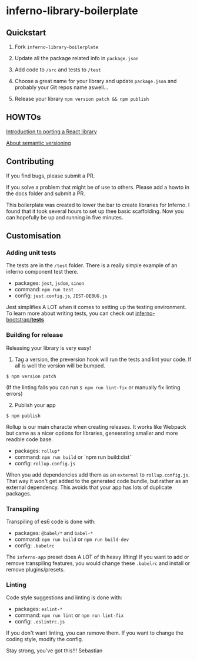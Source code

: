 # inferno-library-boilerplate


## Quickstart

1. Fork `inferno-library-boilerplate`

2. Update all the package related info in `package.json`

3. Add code to `/src` and tests to `/test`

4. Choose a great name for your library and update `package.json` and probably your Git repos name aswell...

5. Release your library `npm version patch && npm publish`

## HOWTOs

[Introduction to porting a React library](./howto/porting_react_library.md)

[About semantic versioning](https://docs.npmjs.com/about-semantic-versioning)

## Contributing

If you find bugs, please submit a PR.

If you solve a problem that might be of use to others. Please add a howto in the docs folder and submit a PR.

This boilerplate was created to lower the bar to create libraries for Inferno. I found that it took several hours to set up thee basic scaffolding. Now you can hopefully be up and running in five minutes.

## Customisation

### Adding unit tests

The tests are in the `/test` folder. There is a really simple example of an inferno component test there.

- packages: `jest`, `jsdom`, `sinon`
- command: `npm run test`
- config: `jest.config.js`, `JEST-DEBUG.js`

Jest simplifies A LOT when it comes to setting up the testing environment. To learn more about writing tests, you can check out [inferno-bootstrap/__tests__](https://github.com/jhsware/inferno-bootstrap/tree/master/__test__)

### Building for release

Releasing your library is very easy! 

1. Tag a version, the preversion hook will run the tests and lint your code. If all is well the version will be bumped.

  `$ npm version patch`

  (If the linting fails you can run `$ npm run lint-fix` or manually fix linting errors)

2. Publish your app

  `$ npm publish`

Rollup is our main characte when creating releases. It works like Webpack but came as a nicer options for libraries, geneerating smaller and more readble code base.

- packages: `rollup*`
- command: `npm run build` or `npm run build:dist``
- config: `rollup.config.js`

When you add dependencies add them as an `external` to `rollup.config.js`. That way it won't get added to the generated code bundle, but rather as an external dependency. This avoids that your app has lots of duplicate packages.

### Transpiling

Transpiling of es6 code is done with:

- packages: `@babel/*` and `babel-*`
- command: `npm run build` or `npm run build-dev`
- config: `.babelrc`

The `inferno-app` preset does A LOT of th heavy lifting! If you want to add or remove transpiling features, you would change these `.babelrc` and install or remove plugins/presets.

### Linting

Code style suggestions and linting is done with:

- packages: `eslint-*`
- command: `npm run lint` or `npm run lint-fix`
- config: `.eslintrc.js`

If you don't want linting, you can remove them. If you want to change the coding style, modify the config.

Stay strong, you've got this!!!
Sebastian